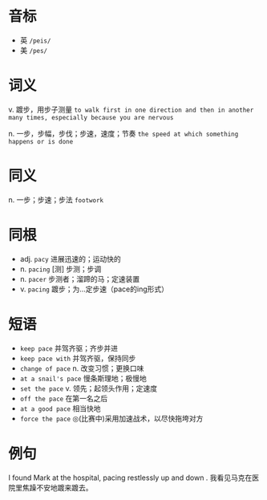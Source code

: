 # 音标

- 英 `/peis/`
- 美 `/pes/`

# 词义

v. 踱步，用步子测量
`to walk first in one direction and then in another many times, especially because you are nervous`

n. 一步，步幅，步伐；步速，速度；节奏
`the speed at which something happens or is done`

# 同义

n. 一步；步速；步法
`footwork`

# 同根

- adj. `pacy` 进展迅速的；运动快的
- n. `pacing` [测] 步测；步调
- n. `pacer` 步测者；溜蹄的马；定速装置
- v. `pacing` 踱步；为…定步速（pace的ing形式）

# 短语

- `keep pace` 并驾齐驱；齐步并进
- `keep pace with` 并驾齐驱，保持同步
- `change of pace` n. 改变习惯；更换口味
- `at a snail's pace` 慢条斯理地；极慢地
- `set the pace` v. 领先；起领头作用；定速度
- `off the pace` 在第一名之后
- `at a good pace` 相当快地
- `force the pace` ◎(比赛中)采用加速战术，以尽快拖垮对方

# 例句

I found Mark at the hospital, pacing restlessly up and down .
我看见马克在医院里焦躁不安地踱来踱去。


